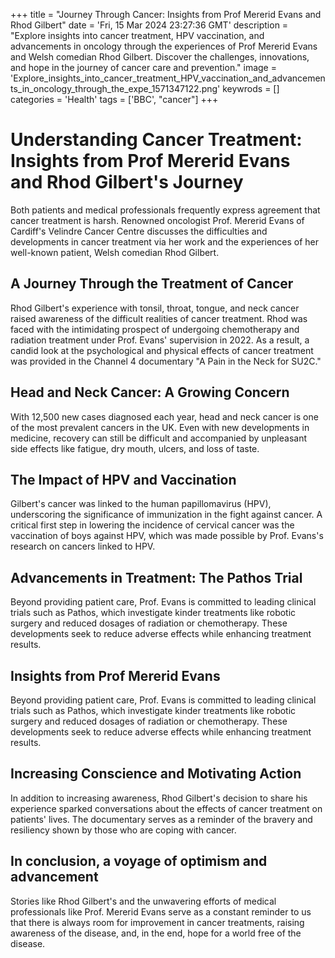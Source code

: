 +++
title = "Journey Through Cancer: Insights from Prof Mererid Evans and Rhod Gilbert"
date = 'Fri, 15 Mar 2024 23:27:36 GMT'
description = "Explore insights into cancer treatment, HPV vaccination, and advancements in oncology through the experiences of Prof Mererid Evans and Welsh comedian Rhod Gilbert. Discover the challenges, innovations, and hope in the journey of cancer care and prevention."
image = 'Explore_insights_into_cancer_treatment_HPV_vaccination_and_advancements_in_oncology_through_the_expe_1571347122.png'
keywrods =  []
categories = 'Health'
tags = ['BBC', "cancer"]
+++

# Understanding Cancer Treatment: Insights from Prof Mererid Evans and Rhod Gilbert's Journey

Both patients and medical professionals frequently express agreement that cancer treatment is harsh. Renowned oncologist Prof. Mererid Evans of Cardiff's Velindre Cancer Centre discusses the difficulties and developments in cancer treatment via her work and the experiences of her well-known patient, Welsh comedian Rhod Gilbert.

## A Journey Through the Treatment of Cancer

Rhod Gilbert's experience with tonsil, throat, tongue, and neck cancer raised awareness of the difficult realities of cancer treatment. Rhod was faced with the intimidating prospect of undergoing chemotherapy and radiation treatment under Prof. Evans' supervision in 2022. As a result, a candid look at the psychological and physical effects of cancer treatment was provided in the Channel 4 documentary "A Pain in the Neck for SU2C."

## Head and Neck Cancer: A Growing Concern

With 12,500 new cases diagnosed each year, head and neck cancer is one of the most prevalent cancers in the UK. Even with new developments in medicine, recovery can still be difficult and accompanied by unpleasant side effects like fatigue, dry mouth, ulcers, and loss of taste.

## The Impact of HPV and Vaccination

Gilbert's cancer was linked to the human papillomavirus (HPV), underscoring the significance of immunization in the fight against cancer. A critical first step in lowering the incidence of cervical cancer was the vaccination of boys against HPV, which was made possible by Prof. Evans's research on cancers linked to HPV.

## Advancements in Treatment: The Pathos Trial

Beyond providing patient care, Prof. Evans is committed to leading clinical trials such as Pathos, which investigate kinder treatments like robotic surgery and reduced dosages of radiation or chemotherapy. These developments seek to reduce adverse effects while enhancing treatment results.


## Insights from Prof Mererid Evans

Beyond providing patient care, Prof. Evans is committed to leading clinical trials such as Pathos, which investigate kinder treatments like robotic surgery and reduced dosages of radiation or chemotherapy. These developments seek to reduce adverse effects while enhancing treatment results.


## Increasing Conscience and Motivating Action

In addition to increasing awareness, Rhod Gilbert's decision to share his experience sparked conversations about the effects of cancer treatment on patients' lives. The documentary serves as a reminder of the bravery and resiliency shown by those who are coping with cancer.

## In conclusion, a voyage of optimism and advancement

Stories like Rhod Gilbert's and the unwavering efforts of medical professionals like Prof. Mererid Evans serve as a constant reminder to us that there is always room for improvement in cancer treatments, raising awareness of the disease, and, in the end, hope for a world free of the disease.



